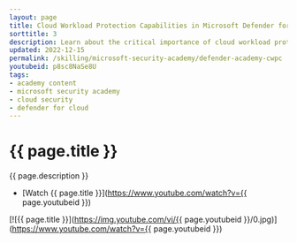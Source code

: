 ```yaml
---
layout: page
title: Cloud Workload Protection Capabilities in Microsoft Defender for Cloud
sorttitle: 3
description: Learn about the critical importance of cloud workload protection, highlighting multi-cloud and hybrid environment offerings. This session will help you to gain an understanding about Microsoft Defenders for DNS, Key Vault, Servers, Storage, SQL Servers, and more. In addition, examine vulnerability assessments, adaptive application controls & network hardening, Just-in-Time (JIT) access, file integrity, fileless attack detection, and security alerts. Lastly, explore powerful features within Azure Lighthouse!
updated: 2022-12-15
permalink: /skilling/microsoft-security-academy/defender-academy-cwpc
youtubeid: p8sc8NaSe8U
tags: 
- academy content
- microsoft security academy
- cloud security
- defender for cloud
---
```


# {{ page.title }}

{{ page.description }}

* [Watch {{ page.title }}](https://www.youtube.com/watch?v={{ page.youtubeid }})

[![{{ page.title }}](https://img.youtube.com/vi/{{ page.youtubeid }}/0.jpg)](https://www.youtube.com/watch?v={{ page.youtubeid }})